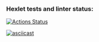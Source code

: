 ### Hexlet tests and linter status:
[![Actions Status](https://github.com/daevv/frontend-project-46/workflows/hexlet-check/badge.svg)](https://github.com/daevv/frontend-project-46/actions)

[![asciicast](https://asciinema.org/a/aWaJ0VfpegyTnlUeCeZAXYqiQ.svg)](https://asciinema.org/a/aWaJ0VfpegyTnlUeCeZAXYqiQ)